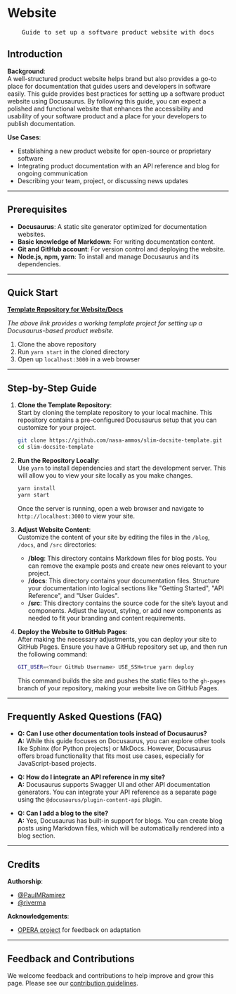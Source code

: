 
# Website
<pre align="center">Guide to set up a software product website with docs</pre>

## Introduction

**Background**:  
A well-structured product website helps brand but also provides a go-to place for documentation that guides users and developers in software easily. This guide provides best practices for setting up a software product website using Docusaurus. By following this guide, you can expect a polished and functional website that enhances the accessibility and usability of your software product and a place for your developers to publish documentation.

**Use Cases**:
- Establishing a new product website for open-source or proprietary software
- Integrating product documentation with an API reference and blog for ongoing communication
- Describing your team, project, or discussing news updates

---

## Prerequisites

- **Docusaurus**: A static site generator optimized for documentation websites.
- **Basic knowledge of Markdown**: For writing documentation content.
- **Git and GitHub account**: For version control and deploying the website.
- **Node.js, npm, yarn**: To install and manage Docusaurus and its dependencies.

---

## Quick Start
**[Template Repository for Website/Docs](https://github.com/nasa-ammos/slim-docsite-template)**

_The above link provides a working template project for setting up a Docusaurus-based product website._

1. Clone the above repository
2. Run `yarn start` in the cloned directory
3. Open up `localhost:3000` in a web browser

---

## Step-by-Step Guide

1. **Clone the Template Repository**:  
   Start by cloning the template repository to your local machine. This repository contains a pre-configured Docusaurus setup that you can customize for your project.
   ```bash
   git clone https://github.com/nasa-ammos/slim-docsite-template.git
   cd slim-docsite-template
   ```

2. **Run the Repository Locally**:  
   Use `yarn` to install dependencies and start the development server. This will allow you to view your site locally as you make changes.
   ```bash
   yarn install
   yarn start
   ```
   Once the server is running, open a web browser and navigate to `http://localhost:3000` to view your site.

3. **Adjust Website Content**:  
   Customize the content of your site by editing the files in the `/blog`, `/docs`, and `/src` directories:
   - **/blog**: This directory contains Markdown files for blog posts. You can remove the example posts and create new ones relevant to your project.
   - **/docs**: This directory contains your documentation files. Structure your documentation into logical sections like "Getting Started", "API Reference", and "User Guides".
   - **/src**: This directory contains the source code for the site’s layout and components. Adjust the layout, styling, or add new components as needed to fit your branding and content requirements.

4. **Deploy the Website to GitHub Pages**:  
   After making the necessary adjustments, you can deploy your site to GitHub Pages. Ensure you have a GitHub repository set up, and then run the following command:
   ```bash
   GIT_USER=<Your GitHub Username> USE_SSH=true yarn deploy
   ```
   This command builds the site and pushes the static files to the `gh-pages` branch of your repository, making your website live on GitHub Pages.

---

## Frequently Asked Questions (FAQ)

- **Q: Can I use other documentation tools instead of Docusaurus?**  
  **A:** While this guide focuses on Docusaurus, you can explore other tools like Sphinx (for Python projects) or MkDocs. However, Docusaurus offers broad functionality that fits most use cases, especially for JavaScript-based projects.

- **Q: How do I integrate an API reference in my site?**  
  **A:** Docusaurus supports Swagger UI and other API documentation generators. You can integrate your API reference as a separate page using the `@docusaurus/plugin-content-api` plugin.

- **Q: Can I add a blog to the site?**  
  **A:** Yes, Docusaurus has built-in support for blogs. You can create blog posts using Markdown files, which will be automatically rendered into a blog section.

---

## Credits 

**Authorship**:
- [@PaulMRamirez](https://www.github.com/PaulMRamirez)
- [@riverma](https://github.com/riverma)

**Acknowledgements**:
* [OPERA project](https://www.jpl.nasa.gov/go/opera) for feedback on adaptation 

---

## Feedback and Contributions

We welcome feedback and contributions to help improve and grow this page. Please see our [contribution guidelines](https://nasa-ammos.github.io/slim/docs/contribute/contributing/).
